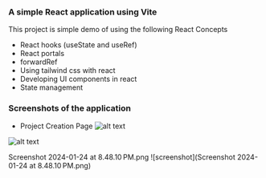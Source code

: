 ### A simple React application using Vite

This project is simple demo of using the following React Concepts
- React hooks (useState and useRef)
- React portals
- forwardRef
- Using tailwind css with react
- Developing UI components in react
- State management

### Screenshots of the application

- Project Creation Page
![alt text]([http://url/to/img.png](https://github.com/nikeshkrjha/react-project-management-app/blob/main/screenshots/Screenshot%202024-01-24%20at%208.50.22%E2%80%AFPM.png)https://github.com/nikeshkrjha/react-project-management-app/blob/main/screenshots/Screenshot%202024-01-24%20at%208.50.22%E2%80%AFPM.png)

![alt text]([http://url/to/img.png](https://github.com/nikeshkrjha/react-project-management-app/blob/main/screenshots/Screenshot%202024-01-24%20at%208.50.22%E2%80%AFPM.png)https://github.com/nikeshkrjha/react-project-management-app/blob/main/screenshots/Screenshot%202024-01-24%20at%208.50.22%E2%80%AFPM.png?raw=true)

Screenshot 2024-01-24 at 8.48.10 PM.png
![screenshot](Screenshot 2024-01-24 at 8.48.10 PM.png)
